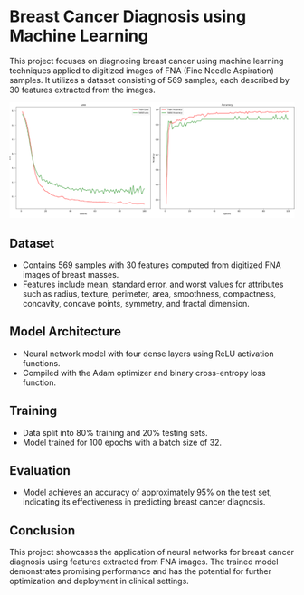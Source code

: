 # Breast Cancer Diagnosis using Machine Learning

This project focuses on diagnosing breast cancer using machine learning techniques applied to digitized images of FNA (Fine Needle Aspiration) samples. It utilizes a dataset consisting of 569 samples, each described by 30 features extracted from the images.

![Image](https://raw.githubusercontent.com/Sjschhabra/Breast-Cancer-Classification-ML/refs/heads/main/Screenshot%202025-05-11%20170010.png)
## Dataset

- Contains 569 samples with 30 features computed from digitized FNA images of breast masses.
- Features include mean, standard error, and worst values for attributes such as radius, texture, perimeter, area, smoothness, compactness, concavity, concave points, symmetry, and fractal dimension.

## Model Architecture

- Neural network model with four dense layers using ReLU activation functions.
- Compiled with the Adam optimizer and binary cross-entropy loss function.

## Training

- Data split into 80% training and 20% testing sets.
- Model trained for 100 epochs with a batch size of 32.

## Evaluation

- Model achieves an accuracy of approximately 95% on the test set, indicating its effectiveness in predicting breast cancer diagnosis.

## Conclusion

This project showcases the application of neural networks for breast cancer diagnosis using features extracted from FNA images. The trained model demonstrates promising performance and has the potential for further optimization and deployment in clinical settings.
